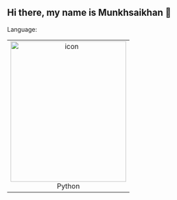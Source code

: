 ## Hi there, my name is Munkhsaikhan 👋

Language:
<table>
  <tr>
    <td align="center">
      <img src="https://www.python.org/static/community_logos/python-logo.png" alt="icon" width="269" height="326" />
      <br> Python
    </td>
  </tr>
</table>



